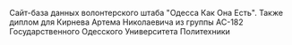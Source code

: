 Сайт-база данных волонтерского штаба "Одесса Как Она Есть".
Также диплом для Кирнева Артема Николаевича из группы АС-182 Государственного Одесского Университета Политехники
